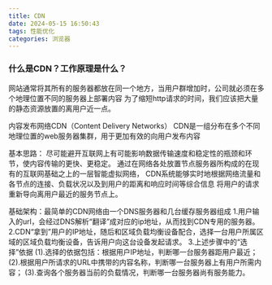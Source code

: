 ```yaml
---
title: CDN
date: 2024-05-15 16:50:43
tags: 性能优化
categories: 浏览器
---
```


### 什么是CDN？工作原理是什么？

网站通常将其所有的服务器都放在同一个地方，当用户群增加时，公司就必须在多个地理位置不同的服务器上部署内容
为了缩短http请求的时间，我们应该把大量的静态资源放置的离用户近一点。

内容发布网络CDN（Content  Delivery Networks）
  CDN是一组分布在多个不同地理位置的web服务器集群，用于更加有效的向用户发布内容

  基本思路：
    尽可能避开互联网上有可能影响数据传输速度和稳定性的瓶颈和环节，使内容传输的更快、更稳定。
    通过在网络各处放置节点服务器所构成的在现有的互联网基础之上的一层智能虚拟网络，
    CDN系统能够实时地根据网络流量和各节点的连接、负载状况以及到用户的距离和响应时间等综合信息
    将用户的请求重新导向离用户最近的服务节点上。
  
  基础架构：最简单的CDN网络由一个DNS服务器和几台缓存服务器组成
    1.用户输入的url，会经过DNS解析“翻译”成对应的ip地址，从而找到CDN专用的服务器。
    2.CDN“拿到”用户的IP地址，随后和区域负载均衡设备配合，选择一台用户所属区域的区域负载均衡设备，告诉用户向这台设备发起请求。
    3.上述步骤中的“选择”依据
        (1).选择的依据包括：根据用户IP地址，判断哪一台服务器距用户最近；
        (2).根据用户所请求的URL中携带的内容名称，判断哪一台服务器上有用户所需内容；
        (3).查询各个服务器当前的负载情况，判断哪一台服务器尚有服务能力。  
